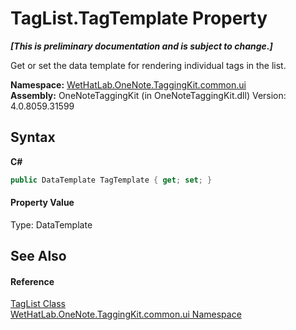 # TagList.TagTemplate Property 
 _**\[This is preliminary documentation and is subject to change.\]**_

Get or set the data template for rendering individual tags in the list.

**Namespace:**&nbsp;<a href="043a9407-ac38-b3ac-7348-a6090af495ad">WetHatLab.OneNote.TaggingKit.common.ui</a><br />**Assembly:**&nbsp;OneNoteTaggingKit (in OneNoteTaggingKit.dll) Version: 4.0.8059.31599

## Syntax

**C#**<br />
``` C#
public DataTemplate TagTemplate { get; set; }
```


#### Property Value
Type: DataTemplate

## See Also


#### Reference
<a href="33154b64-6d0a-fae4-e6a0-cc3db0ac070c">TagList Class</a><br /><a href="043a9407-ac38-b3ac-7348-a6090af495ad">WetHatLab.OneNote.TaggingKit.common.ui Namespace</a><br />